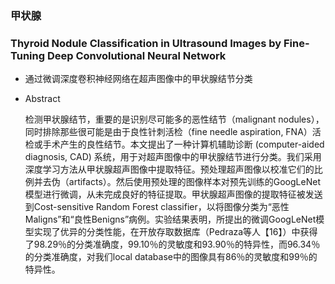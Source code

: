 ### 甲状腺

### Thyroid Nodule Classification in Ultrasound Images by Fine-Tuning Deep Convolutional Neural Network
- 通过微调深度卷积神经网络在超声图像中的甲状腺结节分类
- Abstract

    检测甲状腺结节，重要的是识别尽可能多的恶性结节（malignant nodules），同时排除那些很可能是由于良性针刺活检（fine needle aspiration, FNA）活检或手术产生的良性结节。本文提出了一种计算机辅助诊断 (computer-aided diagnosis, CAD) 系统，用于对超声图像中的甲状腺结节进行分类。我们采用深度学习方法从甲状腺超声图像中提取特征。预处理超声图像以校准它们的比例并去伪（artifacts）。然后使用预处理的图像样本对预先训练的GoogLeNet模型进行微调，从未完成良好的特征提取。甲状腺超声图像的提取特征被发送到Cost-sensitive Random Forest classifier，以将图像分类为“恶性Maligns”和“良性Benigns”病例。实验结果表明，所提出的微调GoogLeNet模型实现了优异的分类性能，在开放存取数据库（Pedraza等人【16】）中获得了98.29％的分类准确度，99.10％的灵敏度和93.90％的特异性，而96.34％的分类准确度，对我们local database中的图像具有86％的灵敏度和99％的特异性。
